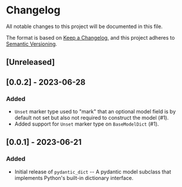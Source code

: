 # Changelog

All notable changes to this project will be documented in this file.

The format is based on [Keep a Changelog](https://keepachangelog.com/en/1.0.0/),
and this project adheres to [Semantic Versioning](https://semver.org/spec/v2.0.0.html).

## [Unreleased]

## [0.0.2] - 2023-06-28

### Added

- `Unset` marker type used to "mark" that an optional model field is by default
  not set but also not required to construct the model (#1).
- Added support for `Unset` marker type on `BaseModelDict` (#1).

## [0.0.1] - 2023-06-21

### Added

- Initial release of `pydantic_dict` -- A pydantic model subclass that
  implements Python's built-in dictionary interface.
